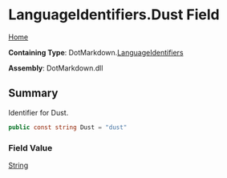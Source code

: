 # LanguageIdentifiers\.Dust Field

[Home](../../../README.md)

**Containing Type**: DotMarkdown\.[LanguageIdentifiers](../README.md)

**Assembly**: DotMarkdown\.dll

## Summary

Identifier for Dust\.

```csharp
public const string Dust = "dust"
```

### Field Value

[String](https://docs.microsoft.com/en-us/dotnet/api/system.string)

